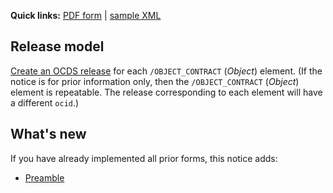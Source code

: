**Quick links:** [PDF form](http://simap.ted.europa.eu/documents/10184/99173/EN_F22.pdf) | [sample XML](https://github.com/open-contracting/european-union-support/blob/main/output/samples/F22_2014.xml)

## Release model

[Create an OCDS release](../operations.md#create-a-release) for each `/OBJECT_CONTRACT` (*Object*) element. (If the notice is for prior information only, then the `/OBJECT_CONTRACT` (*Object*) element is repeatable. The release corresponding to each element will have a different `ocid`.)

## What's new

If you have already implemented all prior forms, this notice adds:

* [Preamble](#preamble)
